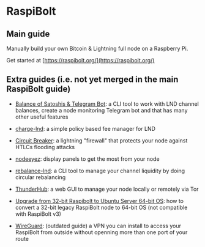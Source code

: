 # RaspiBolt

## Main guide

Manually build your own Bitcoin & Lightning full node on a Raspberry Pi.  

Get started at [https://raspibolt.org/](https://raspibolt.org/)

## Extra guides (i.e. not yet merged in the main RaspiBolt guide)

* [Balance of Satoshis & Telegram Bot](https://github.com/raspibolt/raspibolt/blob/c2126ed38c048663b63ae67126a6e06d45442458/bonus/lightning/balance-of-satoshis.md): a CLI tool to work with LND channel balances, create a node monitoring Telegram bot and that has many other useful features

* [charge-lnd](https://github.com/raspibolt/raspibolt/blob/bc9f862fe035b7178ddaae9e6a6e661a05d17186/bonus/lightning/charge-lnd.md): a simple policy based fee manager for LND

* [Circuit Breaker](https://github.com/raspibolt/raspibolt/blob/f21fb264ee53376705cd3611ddce8213db11a344/bonus/lightning/circuit-breaker.md): a lightning "firewall" that protects your node against HTLCs flooding attacks

* [nodeeyez](https://github.com/vicariousdrama/nodeyez): display panels to get the most from your node

* [rebalance-lnd](https://github.com/raspibolt/raspibolt/blob/80317f8f361e4cf24b694cc7bda58bbfc6b66456/bonus/lightning/rebalance-lnd.md): a CLI tool to manage your channel liquidity by doing circular rebalancing

* [ThunderHub](https://github.com/raspibolt/raspibolt/blob/940d050bbabd2e2be948d8600ed98d702d2fdc06/raspibolt_78_thunderhub.md): a web GUI to manage your node locally or remotely via Tor

* [Upgrade from 32-bit Raspibolt to Ubuntu Server 64-bit OS](https://gist.github.com/acburkhardt/b3d8d5f61823b7119d58364f56a8c0a5): how to convert a 32-bit legacy RaspiBolt node to 64-bit OS (not compatible with RaspiBolt v3)

* [WireGuard](https://github.com/raspibolt/raspibolt/blob/b9183db4cce84280c38fd9273b312aefb2b4aac0/raspibolt_76_WireGuard_VPN.md): (outdated guide) a VPN you can install to access your RaspiBolt from outside without openning more than one port of your route
